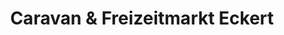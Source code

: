---
title: "Caravan & Freizeitmarkt Eckert"
url: /giengen-an-der-brenz/caravan-und-freizeitmarkt-eckert/
shop: Autohaus
---